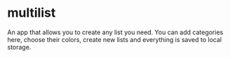 # multilist
An app that allows you to create any list you need. You can add categories here, choose their colors, create new lists and everything is saved to local storage.
